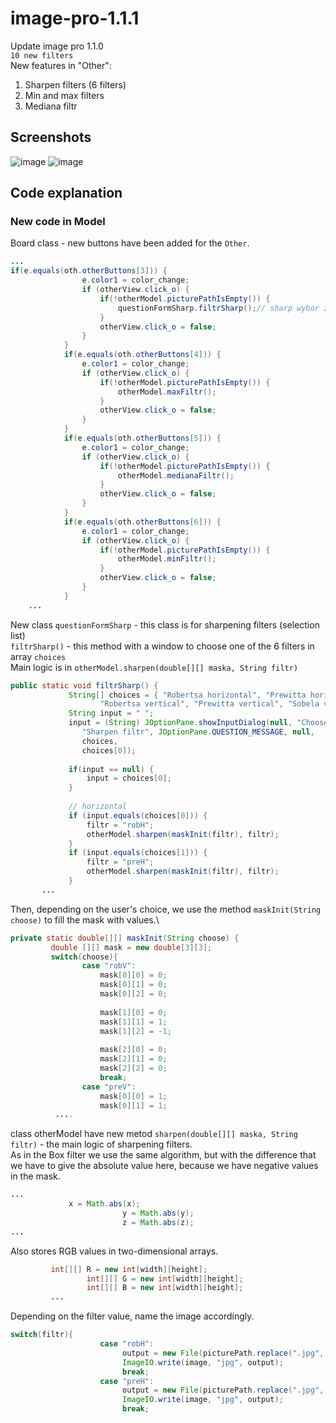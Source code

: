 # image-pro-1.1.1
Update image pro 1.1.0\
```10 new filters```\
New features in "Other":
1. Sharpen filters (6 filters)
2. Min and max filters
3. Mediana filtr
## Screenshots 
![image](https://user-images.githubusercontent.com/72127610/117660640-b3d51480-b19d-11eb-8861-85c40c9c3c75.png)
![image](https://user-images.githubusercontent.com/72127610/117660668-b9caf580-b19d-11eb-8c0d-e68aae4255ff.png)
## Code explanation
### New code in Model
Board class - new buttons have been added for the ```Other```.
```java
...
if(e.equals(oth.otherButtons[3])) {
				e.color1 = color_change;
				if (otherView.click_o) {
					if(!otherModel.picturePathIsEmpty()) {
						questionFormSharp.filtrSharp();// sharp wybor z 4
					}
					otherView.click_o = false;
				}
			}
			if(e.equals(oth.otherButtons[4])) {
				e.color1 = color_change;
				if (otherView.click_o) {
					if(!otherModel.picturePathIsEmpty()) {
						otherModel.maxFiltr();
					}
					otherView.click_o = false;
				}
			}
			if(e.equals(oth.otherButtons[5])) {
				e.color1 = color_change;
				if (otherView.click_o) {
					if(!otherModel.picturePathIsEmpty()) {
						otherModel.medianaFiltr();
					}
					otherView.click_o = false;
				}
			}
			if(e.equals(oth.otherButtons[6])) {
				e.color1 = color_change;
				if (otherView.click_o) {
					if(!otherModel.picturePathIsEmpty()) {
						otherModel.minFiltr();
					}
					otherView.click_o = false;
				}
			}
    ...
```
New class ```questionFormSharp``` - this class is for sharpening filters (selection list)\
```filtrSharp()``` - this method with a window to choose one of the 6 filters in array ```choices```\
Main logic is in ```otherModel.sharpen(double[][] maska, String filtr)```
```java
public static void filtrSharp() {
			 String[] choices = { "Robertsa horizontal", "Prewitta horizontal", "Sobela horizontal",
					"Robertsa vertical", "Prewitta vertical", "Sobela vertical", "Laplace’a" };
			 String input = " ";
			 input = (String) JOptionPane.showInputDialog(null, "Choose mode",
	            "Sharpen filtr", JOptionPane.QUESTION_MESSAGE, null,
	            choices, 
	            choices[0]);
			 
			 if(input == null) {
				 input = choices[0];
			 }
			 
			 // horizontal
			 if (input.equals(choices[0])) {
				 filtr = "robH";
			     otherModel.sharpen(maskInit(filtr), filtr);
			 }
			 if (input.equals(choices[1])) {
				 filtr = "preH";
				 otherModel.sharpen(maskInit(filtr), filtr);
			 }
       ...
```
Then, depending on the user's choice, we use the method ```maskInit(String choose)``` to fill the mask with values.\
```java
private static double[][] maskInit(String choose) {
		 double [][] mask = new double[3][3];
		 switch(choose){
		 		case "robV":
		 			mask[0][0] = 0;
		 			mask[0][1] = 0;
		 			mask[0][2] = 0;
		 			
		 			mask[1][0] = 0;
		 			mask[1][1] = 1;
		 			mask[1][2] = -1;
		 			
		 			mask[2][0] = 0;
		 			mask[2][1] = 0;
		 			mask[2][2] = 0;
		 			break;
		 		case "preV":
		 			mask[0][0] = 1;
		 			mask[0][1] = 1;
          ....
```
class otherModel have new metod ```sharpen(double[][] maska, String filtr)``` - the main logic of sharpening filters.\
As in the Box filter we use the same algorithm, but with the difference that we have to give the absolute value here, because we have negative values in the mask.
```java
...
             x = Math.abs(x);
						 y = Math.abs(y);
						 z = Math.abs(z);
...
```
Also stores RGB values in two-dimensional arrays.
```java
         int[][] R = new int[width][height];
				 int[][] G = new int[width][height];
				 int[][] B = new int[width][height];
         ...
```
Depending on the filter value, name the image accordingly.
```java
switch(filtr){
				 	case "robH":
			 			 output = new File(picturePath.replace(".jpg", "_robertsH_filtr.jpg"));
						 ImageIO.write(image, "jpg", output);
						 break;
			 		case "preH":
			 			 output = new File(picturePath.replace(".jpg", "_prewitH_filtr.jpg"));
						 ImageIO.write(image, "jpg", output);
						 break;
```
